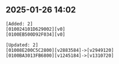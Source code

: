 ## 2025-01-26 14:02
```
[Added: 2]
[010024101D629002][v0]
[0100EB500D92F034][v0]

[Updated: 2]
[01008E200C5C2800][v2883584]->[v2949120]
[0100BA3013FB6800][v1245184]->[v1310720]
```
